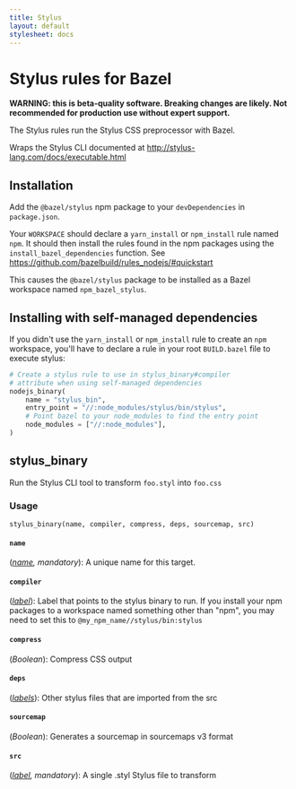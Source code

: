 ```yaml
---
title: Stylus
layout: default
stylesheet: docs
---
```

# Stylus rules for Bazel

**WARNING: this is beta-quality software. Breaking changes are likely. Not recommended for production use without expert support.**

The Stylus rules run the Stylus CSS preprocessor with Bazel.

Wraps the Stylus CLI documented at http://stylus-lang.com/docs/executable.html


## Installation

Add the `@bazel/stylus` npm package to your `devDependencies` in `package.json`.

Your `WORKSPACE` should declare a `yarn_install` or `npm_install` rule named `npm`.
It should then install the rules found in the npm packages using the `install_bazel_dependencies` function.
See https://github.com/bazelbuild/rules_nodejs/#quickstart

This causes the `@bazel/stylus` package to be installed as a Bazel workspace named `npm_bazel_stylus`.


## Installing with self-managed dependencies

If you didn't use the `yarn_install` or `npm_install` rule to create an `npm` workspace, you'll have to declare a rule in your root `BUILD.bazel` file to execute stylus:

```python
# Create a stylus rule to use in stylus_binary#compiler
# attribute when using self-managed dependencies
nodejs_binary(
    name = "stylus_bin",
    entry_point = "//:node_modules/stylus/bin/stylus",
    # Point bazel to your node_modules to find the entry point
    node_modules = ["//:node_modules"],
)
```

[name]: https://bazel.build/docs/build-ref.html#name
[label]: https://bazel.build/docs/build-ref.html#labels
[labels]: https://bazel.build/docs/build-ref.html#labels


## stylus_binary

Run the Stylus CLI tool to transform `foo.styl` into `foo.css`


### Usage

```
stylus_binary(name, compiler, compress, deps, sourcemap, src)
```



#### `name`
(*[name], mandatory*): A unique name for this target.


#### `compiler`
(*[label]*): Label that points to the stylus binary to run.
            If you install your npm packages to a workspace named something other than "npm",
            you may need to set this to `@my_npm_name//stylus/bin:stylus`


#### `compress`
(*Boolean*): Compress CSS output


#### `deps`
(*[labels]*): Other stylus files that are imported from the src


#### `sourcemap`
(*Boolean*): Generates a sourcemap in sourcemaps v3 format


#### `src`
(*[label], mandatory*): A single .styl Stylus file to transform


